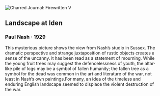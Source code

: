 <div class="artwork-of-the-day">
  <div class="container">
    <div class="img-wrapper">
      <img
        src="https://uploads7.wikiart.org/00236/images/paul-nash/n05047-10.jpg!Large.jpg"
        alt="Charred Journal: Firewritten V" />
    </div>
    <div class="artwork-detail">
      <div class="artwork-origin"> 
        <h2 class="artwork-name">Landscape at Iden</h2>
        <h3 class="artist">
          Paul Nash
                    ·  1929
        </h3>
      </div>
      <p class="description">
        <span class="artwork-description-text ng-binding" ng-bind-html="viewModel.ArtworkOfTheDay.Description | unsafe">This mysterious picture shows the view from Nash’s studio in Sussex. The dramatic perspective and strange juxtaposition of rustic objects creates a sense of the uncanny. It has been read as a statement of mourning. While the young fruit trees may suggest the defencelessness of youth, the altar-like pile of logs may be a symbol of fallen humanity; the fallen tree as a symbol for the dead was common in the art and literature of the war, not least in Nash’s own paintings.For many, an idea of the timeless and enduring English landscape seemed to displace the violent destruction of the war.</span>
                        <div class="text-shadow-container" ng-show="showShadow" style=""></div>
      </p>
    </div>
  </div>

</div>
